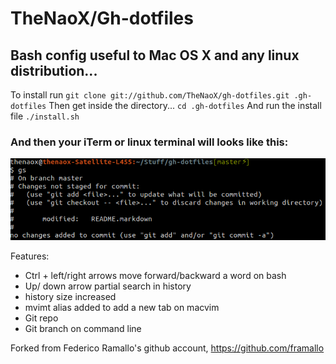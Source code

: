 # TheNaoX/Gh-dotfiles 
## Bash config useful to Mac OS X and any linux distribution...

To install run
 `git clone git://github.com/TheNaoX/gh-dotfiles.git .gh-dotfiles`
Then get inside the directory...
 `cd .gh-dotfiles`
And run the install file
 `./install.sh`

### And then your iTerm or linux terminal will looks like this:

 ![sample.png](img/sample.png)

Features:
 * Ctrl + left/right arrows move forward/backward a word on bash
 * Up/ down arrow partial search in history
 * history size increased
 * mvimt alias added to add a new tab on macvim
 * Git repo
 * Git branch on command line

Forked from Federico Ramallo's github account, https://github.com/framallo
